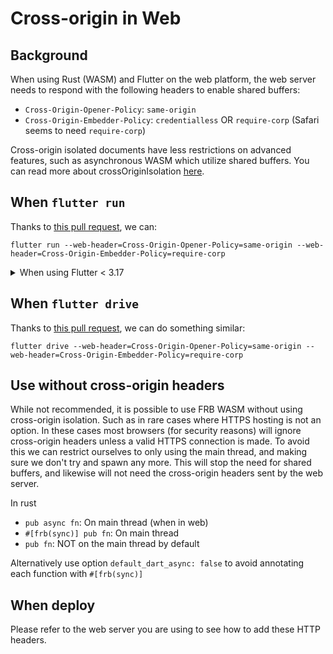 # Cross-origin in Web

## Background

When using Rust (WASM) and Flutter on the web platform,
the web server needs to respond with the following headers to enable shared buffers:

- `Cross-Origin-Opener-Policy`: `same-origin`
- `Cross-Origin-Embedder-Policy`: `credentialless` OR `require-corp` (Safari seems to need `require-corp`)

Cross-origin isolated documents have less restrictions on advanced features, such as asynchronous WASM which utilize shared buffers.
You can read more about crossOriginIsolation [here](https://developer.mozilla.org/en-US/docs/Web/API/Window/crossOriginIsolated).

## When `flutter run`

Thanks to [this pull request](https://github.com/flutter/flutter/pull/136297), we can:

```shell
flutter run --web-header=Cross-Origin-Opener-Policy=same-origin --web-header=Cross-Origin-Embedder-Policy=require-corp
```

<details>
<summary>When using Flutter &lt; 3.17</summary>

If you are still using Flutter before 3.17, the Flutter source code installed on your computer needs to be hacked as follows.

Suppose your `flutter` is installed at `/whatever-path/bin/flutter` (this can be found by e.g. `which flutter`).
Firstly, modify the file at `/whatever-path/packages/flutter_tools/lib/src/isolated/devfs_web.dart`.
Find out the line

```dart
httpServer!.defaultResponseHeaders.remove('x-frame-options', 'SAMEORIGIN');
```

And *add* a few lines about headers near it:

```diff
     httpServer!.defaultResponseHeaders.remove('x-frame-options', 'SAMEORIGIN');
 
+    print('Temporary hack Flutter framework to add headers');
+    httpServer!.defaultResponseHeaders.add('cross-origin-opener-policy', 'same-origin');
+    httpServer!.defaultResponseHeaders.add('cross-origin-embedder-policy', 'require-corp');
+
     final PackageConfig packageConfig = buildInfo.packageConfig;
```

Secondly, you need to remove the following file to let Flutter understand the source has been changed.

```shell
rm /whatever-path/bin/cache/flutter_tools.stamp
```

</details>

## When `flutter drive`

Thanks to [this pull request](https://github.com/flutter/flutter/pull/136297), we can do something similar:

```shell
flutter drive --web-header=Cross-Origin-Opener-Policy=same-origin --web-header=Cross-Origin-Embedder-Policy=require-corp
```

## Use without cross-origin headers
While not recommended, it is possible to use FRB WASM without using cross-origin isolation.
Such as in rare cases where HTTPS hosting is not an option.
In these cases most browsers (for security reasons) will ignore cross-origin headers unless a valid HTTPS connection is made.
To avoid this we can restrict ourselves to only using the main thread, and making sure we don't try and spawn any more.
This will stop the need for shared buffers, and likewise will not need the cross-origin headers sent by the web server.

In rust
- `pub async fn`: On main thread (when in web)
- `#[frb(sync)] pub fn`: On main thread
- `pub fn`: NOT on the main thread by default

Alternatively use option `default_dart_async: false` to avoid annotating each function with `#[frb(sync)]`

## When deploy
Please refer to the web server you are using to see how to add these HTTP headers.
